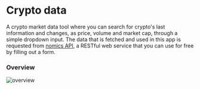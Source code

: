# Crypto data

A crypto market data tool where you can search for crypto's last information and changes, as price, volume and market cap, through a simple dropdown input.
The data that is fetched and used in this app is requested from [nomics API](https://api.nomics.com), a RESTful web service that you can use for free by filling out a form.

### Overview

![overview](https://user-images.githubusercontent.com/95053983/162354179-f51e25b1-3cf0-4a57-b26a-4d61edc849b9.gif)